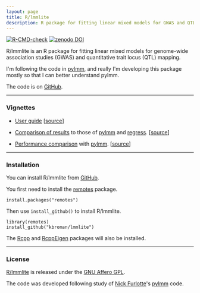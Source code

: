 ```yaml
---
layout: page
title: R/lmmlite
description: R package for fitting linear mixed models for GWAS and QTL mapping
---
```


[![R-CMD-check](https://github.com/kbroman/lmmlite/actions/workflows/R-CMD-check.yaml/badge.svg)](https://github.com/kbroman/lmmlite/actions/workflows/R-CMD-check.yaml)
[![zenodo DOI](https://zenodo.org/badge/DOI/10.5281/zenodo.5149506.svg)](https://doi.org/10.5281/zenodo.5149506)

R/lmmlite is an R package for fitting linear mixed models for
genome-wide association studies (GWAS) and quantitative trait locus
(QTL) mapping.

I'm following the code in [pylmm](https://github.com/nickFurlotte/pylmm),
and really I'm developing this package mostly so that I can better understand pylmm.

The code is on [GitHub](https://github.com/kbroman/lmmlite).

---

### Vignettes

- [User guide](assets/lmmlite.html)
[[source](https://github.com/kbroman/lmmlite/blob/master/vignettes/lmmlite.Rmd)]

- [Comparison of results](assets/compare2pylmm.html) to those of
[pylmm](https://github.com/nickFurlotte/pylmm) and
[regress](https://cran.r-project.org/web/packages/regress/).
[[source](https://github.com/kbroman/lmmlite/blob/gh-pages/assets/compare2pylmm.Rmd)]

- [Performance comparison](assets/performance.html) with
[pylmm](https://github.com/nickFurlotte/pylmm).
[[source](https://github.com/kbroman/lmmlite/blob/gh-pages/assets/performance.Rmd)]

---

### Installation

You can install R/lmmlite from
[GitHub](https://github.com/kbroman/lmmlite).

You first need to install the
[remotes](https://remotes.r-lib.org) package.

    install.packages("remotes")

Then use `install_github()` to install R/lmmlite.

    library(remotes)
    install_github("kbroman/lmmlite")

The [Rcpp](https://github.com/RcppCore/Rcpp) and
[RcppEigen](https://github.com/RcppCore/RcppEigen) packages
will also be installed.

---

### License

[R/lmmlite](https://github.com/kbroman/lmmlite) is released under the
[GNU Affero GPL](https://www.gnu.org/licenses/why-affero-gpl.html).

The code was developed following study of [Nick Furlotte](http://whatmind.com)'s
[pylmm](https://github.com/nickFurlotte/pylmm) code.
